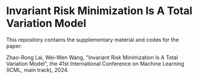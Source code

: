 # Invariant Risk Minimization Is A Total Variation Model

This repository contains the supplementary material and codes for the paper:

Zhao-Rong Lai, Wei-Wen Wang, "Invariant Risk Minimization Is A Total Variation Model", the 41st International Conference on Machine Learning (ICML, main track), 2024.
